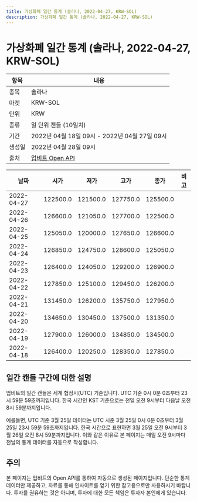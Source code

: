 ```yaml
---
title: 가상화폐 일간 통계 (솔라나, 2022-04-27, KRW-SOL)
description: 가상화폐 일간 통계 (솔라나, 2022-04-27, KRW-SOL)
---
```



가상화폐 일간 통계 (솔라나, 2022-04-27, KRW-SOL)
===

|항목|내용|
|--|--|
|종목|솔라나|
|마켓|KRW-SOL|
|단위|KRW|
|종류|일 단위 캔들 (10일치)|
|기간|2022년 04월 18일 09시 - 2022년 04월 27일 09시|
|생성일|2022년 04월 28일 09시|
|출처|[업비트 Open API](https://docs.upbit.com)|


|날짜|시가|저가|고가|종가|비고|
|--|--|--|--|--|--|
|2022-04-27|122500.0|121500.0|127750.0|125500.0|    |
|2022-04-26|126600.0|121050.0|127700.0|122500.0|    |
|2022-04-25|125050.0|120000.0|127650.0|126600.0|    |
|2022-04-24|126850.0|124750.0|128600.0|125050.0|    |
|2022-04-23|126400.0|124050.0|129200.0|126900.0|    |
|2022-04-22|127850.0|125100.0|129450.0|126200.0|    |
|2022-04-21|131450.0|126200.0|135750.0|127950.0|    |
|2022-04-20|134650.0|130450.0|137500.0|131350.0|    |
|2022-04-19|127900.0|126000.0|134850.0|134500.0|    |
|2022-04-18|126400.0|120250.0|128350.0|127850.0|    |


일간 캔들 구간에 대한 설명
---


업비트의 일간 캔들은 세계 협정시(UTC) 기준입니다. 
UTC 기준 0시 0분 0초부터 23시 59분 59초까지입니다. 
한국 시간인 KST 기준으로는 전일 오전 9시부터 다음날 오전 8시 59분까지입니다. 


예를들면, UTC 기준 3월 25일 데이터는 UTC 시준 3월 25일 0시 0분 0초부터 3월 25일 23시 59분 59초까지입니다. 
한국 시간으로 표현하면 3월 25일 오전 9시부터 3월 26일 오전 8시 59분까지입니다. 
이와 같은 이유로 본 페이지는 매일 오전 9시마다 전날의 통계 데이터를 자동으로 작성합니다. 


주의
---


본 페이지는 업비트의 Open API를 통하여 자동으로 생성된 페이지입니다. 
단순한 통계 데이터만 제공하고, 자료를 통해 인사이트를 얻기 위한 참고용으로만 사용하시기 바랍니다. 
투자를 권유하는 것은 아니며, 투자에 대한 모든 책임은 투자자 본인에게 있습니다. 
